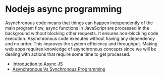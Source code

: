 # Nodejs async programming

Asynchronous code means that things can happen independently of the main program flow, async functions in JavaScript are processed in the background without blocking other requests. It ensures non-blocking code execution. Asynchronous code executes without having any dependency and no order. This improves the system efficiency and throughput. Making web apps requires knowledge of asynchronous concepts since we will be dealing with actions that require some time to get processed.

- [Introduction to Async JS](https://developer.mozilla.org/en-US/docs/Learn/JavaScript/Asynchronous/Introducing/)
- [Asynchronous Vs Synchronous Programming](https://www.youtube.com/watch?v=Kpn2ajSa92c)
